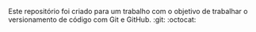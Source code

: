 Este repositório foi criado para um trabalho com o objetivo de trabalhar o versionamento de código com Git e GitHub.
:git: :octocat:

